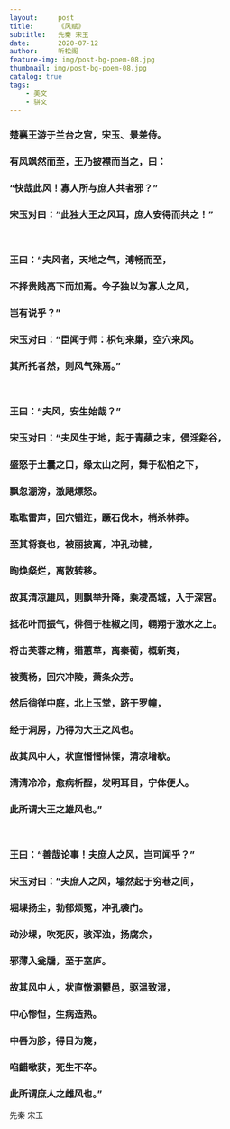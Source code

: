 ```yaml
---
layout:     post
title:      《风赋》
subtitle:   先秦 宋玉
date:       2020-07-12
author:     听松阁
feature-img: img/post-bg-poem-08.jpg
thumbnail: img/post-bg-poem-08.jpg
catalog: true
tags:
    - 美文
    - 骈文
---
```


### 楚襄王游于兰台之宫，宋玉、景差侍。
### 有风飒然而至，王乃披襟而当之，曰：
### “快哉此风！寡人所与庶人共者邪？”
### 宋玉对曰：“此独大王之风耳，庶人安得而共之！”
<br>

### 王曰：“夫风者，天地之气，溥畅而至，
### 不择贵贱高下而加焉。今子独以为寡人之风，
### 岂有说乎？”
### 宋玉对曰：“臣闻于师：枳句来巢，空穴来风。
### 其所托者然，则风气殊焉。”
<br>

### 王曰：“夫风，安生始哉？”
### 宋玉对曰：“夫风生于地，起于青蘋之末，侵淫谿谷，
### 盛怒于土囊之口，缘太山之阿，舞于松柏之下，
### 飘忽淜滂，激飓熛怒。
### 耾耾雷声，回穴错迕，蹶石伐木，梢杀林莽。
### 至其将衰也，被丽披离，冲孔动楗，
### 眴焕粲烂，离散转移。
### 故其清凉雄风，则飘举升降，乘凌高城，入于深宫。
### 抵花叶而振气，徘徊于桂椒之间，翱翔于激水之上。
### 将击芙蓉之精，猎蕙草，离秦蘅，概新夷，
### 被荑杨，回穴冲陵，萧条众芳。
### 然后徜徉中庭，北上玉堂，跻于罗幢，
### 经于洞房，乃得为大王之风也。
### 故其风中人，状直憯憯惏慄，清凉增欷。
### 清清冷冷，愈病析酲，发明耳目，宁体便人。
### 此所谓大王之雄风也。”
<br>

### 王曰：“善哉论事！夫庶人之风，岂可闻乎？”
### 宋玉对曰：“夫庶人之风，塕然起于穷巷之间，
### 堀堁扬尘，勃郁烦冤，冲孔袭门。
### 动沙堁，吹死灰，骇浑浊，扬腐余，
### 邪薄入瓮牖，至于室庐。
### 故其风中人，状直憞溷鬰邑，驱温致湿，
### 中心惨怛，生病造热。
### 中唇为胗，得目为篾，
### 啗齰嗽获，死生不卒。
### 此所谓庶人之雌风也。”


先秦 宋玉